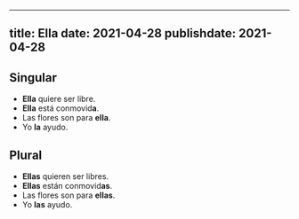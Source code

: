 
---
title: Ella
date: 2021-04-28
publishdate: 2021-04-28
---

## Singular

- **Ella** quiere ser libre.
- **Ella** está conmovid**a**.
- Las flores son para **ella**.
- Yo **la** ayudo.

## Plural

- **Ellas** quieren ser libres.
- **Ellas** están conmovid**as**.
- Las flores son para **ellas**.
- Yo **las** ayudo.
